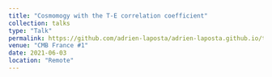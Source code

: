 ```yaml
---
title: "Cosmomogy with the T-E correlation coefficient"
collection: talks
type: "Talk"
permalink: https://github.com/adrien-laposta/adrien-laposta.github.io/tree/master/files/paper1.pdf
venue: "CMB France #1"
date: 2021-06-03
location: "Remote"
---
```

